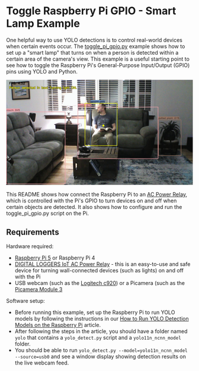 # Toggle Raspberry Pi GPIO - Smart Lamp Example
One helpful way to use YOLO detections is to control real-world devices when certain events occur. The [toggle_pi_gpio.py](toggle_pi_gpio.py) example shows how to set up a "smart lamp" that turns on when a person is detected within a certain area of the camera's view. This example is a useful starting point to see how to toggle the Raspberry Pi's General-Purpose Input/Output (GPIO) pins using YOLO and Python.

<p align="center">
  <img src="../../doc/smart-lamp-example.png">
</p>

This README shows how connect the Raspberry Pi to an [AC Power Relay](https://amzn.to/3WJASk8), which is controlled with the Pi's GPIO to turn devices on and off when certain objects are detected. It also shows how to configure and run the toggle_pi_gpio.py script on the Pi.

## Requirements

Hardware required:
* [Raspberry Pi 5](https://amzn.to/3Qo4wrX) or Raspberry Pi 4
* [DIGITAL LOGGERS IoT AC Power Relay](https://amzn.to/3WJASk8) - this is an easy-to-use and safe device for turning wall-connected devices (such as lights) on and off with the Pi
* USB webcam (such as the [Logitech c920](https://amzn.to/40Q6PK7)) or a Picamera (such as the [Picamera Module 3](https://amzn.to/3PXfggn)

Software setup:
* Before running this example, set up the Raspberry Pi to run YOLO models by following the instructions in our [How to Run YOLO Detection Models on the Raspberry Pi](https://www.ejtech.io/learn/yolo-on-raspberry-pi) article.
* After following the steps in the article, you should have a folder named `yolo` that contains a `yolo_detect.py` script and a `yolo11n_ncnn_model` folder.
* You should be able to run `yolo_detect.py --model=yolo11n_ncnn_model --source=usb0` and see a window display showing detection results on the live webcam feed.



